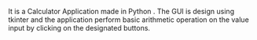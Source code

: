 It is a Calculator Application made in Python .
The GUI is design using tkinter and the application perform basic arithmetic operation on the value input by clicking on the designated buttons.
